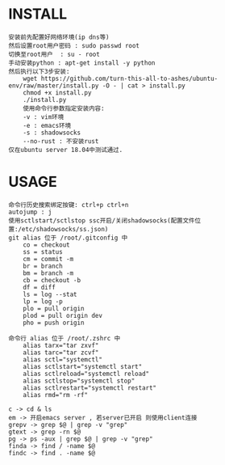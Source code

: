 # INSTALL
    安装前先配置好网络环境(ip dns等)
    然后设置root用户密码 : sudo passwd root
    切换至root用户  : su - root
    手动安装python : apt-get install -y python
    然后执行以下3步安装:
        wget https://github.com/turn-this-all-to-ashes/ubuntu-env/raw/master/install.py -O - | cat > install.py
        chmod +x install.py
        ./install.py
        使用命令行参数指定安装内容:
        -v : vim环境
        -e : emacs环境
        -s : shadowsocks
        --no-rust : 不安装rust
    仅在ubuntu server 18.04中测试通过.


# USAGE
    命令行历史搜索绑定按键: ctrl+p ctrl+n
    autojump : j
    使用sctlstart/sctlstop ssc开启/关闭shadowsocks(配置文件位置:/etc/shadowsocks/ss.json)
    git alias 位于 /root/.gitconfig 中
        co = checkout
        ss = status
        cm = commit -m
        br = branch
        bm = branch -m
        cb = checkout -b
        df = diff
        ls = log --stat
        lp = log -p
        plo = pull origin
        plod = pull origin dev
        pho = push origin

    命令行 alias 位于 /root/.zshrc 中
        alias tarx="tar zxvf"
        alias tarc="tar zcvf"
        alias sctl="systemctl"
        alias sctlstart="systemctl start"
        alias sctlreload="systemctl reload"
        alias sctlstop="systemctl stop"
        alias sctlrestart="systemctl restart"
        alias rmd="rm -rf"

    c -> cd & ls
    em -> 开启emacs server , 若server已开启 则使用client连接
    grepv -> grep $@ | grep -v "grep"
    gtext -> grep -rn $@
    pg -> ps -aux | grep $@ | grep -v "grep"
    finda -> find / -name $@
    findc -> find . -name $@
